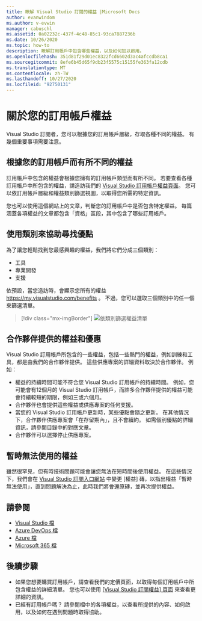 ```yaml
---
title: 瞭解 Visual Studio 訂閱的權益 |Microsoft Docs
author: evanwindom
ms.author: v-evwin
manager: cabuschl
ms.assetid: 0a02232c-437f-4c48-85c1-93ca7887236b
ms.date: 10/26/2020
ms.topic: how-to
description: 瞭解訂用帳戶中包含哪些權益，以及如何加以啟用。
ms.openlocfilehash: 351d81f29d01ec8322fcd6602d3ac4afccdb8ca1
ms.sourcegitcommit: 8efe6b45d65f9db23f5575c15155fe363fa12cdb
ms.translationtype: MT
ms.contentlocale: zh-TW
ms.lasthandoff: 10/27/2020
ms.locfileid: "92750131"
---
```

# <a name="about-your-subscription-benefits"></a>關於您的訂用帳戶權益
Visual Studio 訂閱者，您可以根據您的訂用帳戶層級，存取各種不同的權益。 有幾個重要事項需要注意。

## <a name="benefits-that-vary-based-on-your-subscription"></a>根據您的訂用帳戶而有所不同的權益 
訂用帳戶中包含的權益會根據您擁有的訂用帳戶類型而有所不同。 若要查看各種訂用帳戶中所包含的權益，請造訪我們的 [Visual Studio 訂用帳戶權益頁面](https://visualstudio.microsoft.com/vs/benefits/)。 您可以依訂用帳戶層級和權益類別篩選視圖，以取得您所需的特定資訊。 

您也可以使用這個網站上的文章，判斷您的訂用帳戶中是否包含特定權益。 每篇涵蓋各項權益的文章都包含「資格」區段，其中包含了哪些訂用帳戶。

## <a name="use-categories-to-help-find-benefits"></a>使用類別來協助尋找優點
為了讓您輕鬆找到您最感興趣的權益，我們將它們分成三個類別： 
- 工具
- 專業開發
- 支援

依預設，當您造訪時，會顯示您所有的權益 <https://my.visualstudio.com/benefits> 。 不過，您可以選取三個類別中的任一個來篩選清單。

   > [!div class="mx-imgBorder"]
   > ![依類別篩選權益清單](_img/about-benefits/categories.png "選擇可篩選可用權益清單的類別。")

## <a name="benefits-and-offers-provided-by-partners"></a>合作夥伴提供的權益和優惠
Visual Studio 訂用帳戶所包含的一些權益，包括一些熱門的權益，例如訓練和工具，都是由我們的合作夥伴提供。 這些供應專案的詳細資料取決於合作夥伴。 例如：
- 權益的持續時間可能不符合您 Visual Studio 訂用帳戶的持續時間。 例如，您可能會有12個月的 Visual Studio 訂用帳戶，而許多合作夥伴提供的權益可能會持續較短的期限，例如三或六個月。
- 合作夥伴也會提供這些權益或供應專案的任何支援。
- 當您的 Visual Studio 訂用帳戶更新時，某些優點會隨之更新。 在其他情況下，合作夥伴供應專案會「在存留期內」，且不會續約。 如需個別優點的詳細資訊，請參閱目錄中的對應文章。
- 合作夥伴可以選擇停止供應專案。 

## <a name="benefits-that-become-temporarily-unavailable"></a>暫時無法使用的權益
雖然很罕見，但有時技術問題可能會讓您無法在短時間後使用權益。 在這些情況下，我們會在 [Visual Studio 訂閱入口網站](https://my.visualstudio.com/benefits) 中變更 [權益] 磚，以指出權益「暫時無法使用」，直到問題解決為止，此時我們將會還原磚，並再次提供權益。

## <a name="see-also"></a>請參閱
- [Visual Studio 檔](/visualstudio/)
- [Azure DevOps 檔](/azure/devops/)
- [Azure 檔](/azure/)
- [Microsoft 365 檔](/microsoft-365/)

## <a name="next-steps"></a>後續步驟
- 如果您想要購買訂用帳戶，請查看我們的定價頁面，以取得每個訂用帳戶中所包含權益的詳細清單。 您也可以使用 [ [Visual Studio 訂閱權益] 頁面](https://visualstudio.microsoft.com/vs/benefits/) 來查看更詳細的資訊。
- 已經有訂用帳戶嗎？  請參閱檔中的各項權益，以查看所提供的內容、如何啟用，以及如何在遇到問題時取得協助。 
